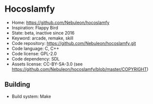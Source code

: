 # Hocoslamfy

- Home: https://github.com/Nebuleon/hocoslamfy
- Inspiration: Flappy Bird
- State: beta, inactive since 2016
- Keyword: arcade, remake, skill
- Code repository: https://github.com/Nebuleon/hocoslamfy.git
- Code language: C, C++
- Code license: GPL-2.0
- Code dependency: SDL
- Assets license: CC-BY-SA-3.0 (see https://github.com/Nebuleon/hocoslamfy/blob/master/COPYRIGHT)

## Building

- Build system: Make
